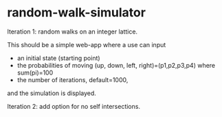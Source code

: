 # random-walk-simulator

Iteration 1: random walks on an integer lattice.

This should be a simple web-app where a use can input
- an initial state (starting point)
- the probabilities of moving (up, down, left, right)=(p1,p2,p3,p4) where sum(pi)=100
- the number of iterations, default=1000,

and the simulation is displayed.

Iteration 2: add option for no self intersections.
